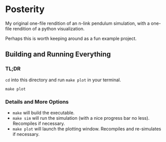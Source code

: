 # Posterity

My original one-file rendition of an n-link pendulum simulation, with a one-file rendition of a python visualization.

Perhaps this is worth keeping around as a fun example project.

## Building and Running Everything

### TL;DR

`cd` into this directory and run `make plot` in your terminal.

```console
make plot
```

### Details and More Options

* `make` will build the executable.
* `make sim` will run the simulation (with a nice progress bar no less). Recompiles if necessary.
* `make plot` will launch the plotting window. Recompiles and re-simulates if necessary.
